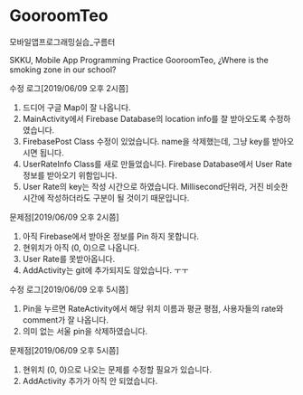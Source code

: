 # GooroomTeo
모바일앱프로그래밍실습_구름터

SKKU, Mobile App Programming Practice
GooroomTeo, ¿Where is the smoking zone in our school?

수정 로그[2019/06/09 오후 2시쯤]
1. 드디어 구글 Map이 잘 나옵니다.
2. MainActivity에서 Firebase Database의 location info를 잘 받아오도록 수정하였습니다.
3. FirebasePost Class 수정이 있었습니다. name을 삭제했는데, 그냥 key를 받아오시면 됩니다.
4. UserRateInfo Class를 새로 만들었습니다. Firebase Database에서 User Rate 정보를 받아오기 위함입니다.
5. User Rate의 key는 작성 시간으로 하였습니다. Millisecond단위라, 거진 비슷한 시간에 작성하더라도 구분이 될 것이기 때문입니다.

문제점[2019/06/09 오후 2시쯤]
1. 아직 Firebase에서 받아온 정보를 Pin 하지 못합니다.
2. 현위치가 아직 (0, 0)으로 나옵니다.
3. User Rate를 못받아옵니다.
4. AddActivity는 git에 추가되지도 않았습니다. ㅜㅜ

수정 로그[2019/06/09 오후 5시쯤]
1. Pin을 누르면 RateActivity에서 해당 위치 이름과 평균 평점, 사용자들의 rate와 comment가 잘 나옵니다.
2. 의미 없는 서울 pin을 삭제하였습니다.

문제점[2019/06/09 오후 5시쯤]
1. 현위치 (0, 0)으로 나오는 문제를 수정할 필요가 있습니다.
2. AddActivity 추가가 아직 안 되었습니다.
